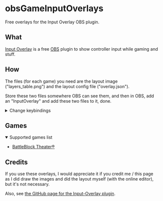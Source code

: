 # obsGameInputOverlays

Free overlays for the Input Overlay OBS plugin.

## What

[Input Overlay](https://obsproject.com/forum/resources/input-overlay.552/) is a free [OBS](https://obsproject.com/) plugin to show controller input while gaming and stuff.

## How

The files (for each game) you need are the layout image ("layers_table.png") and the layout config file ("overlay.json").

Store these two files somewhere OBS can see them, and then in OBS, add an "InputOverlay" and add these two files to it, done.

<details closed>
<summary>Change keybindings</summary>

To modify keybindings, put both files in the [official input overlay online editor](https://univrsal.github.io/input-overlay/cct/)
and click on an image and select "Edit selected element" on the right.

You might need to move the canvas with one right click and stop moving with one left click to see the image.
Because these are HQ images and zooming out is not enough.

Then on the left, there is an input field labeled "Keycode" where you input your key
(the site should detect any button press and update this field) to apply hit OK.

When you're ready, select "Export to JSON" and now that's your new layout config file ("overlay.json") with your custom keybindings.

</details>

## Games

<details open>
<summary>Supported games list</summary>

- [BattleBlock Theater®](./battleblocktheater/README.md#what)

</details>

## Credits

If you use these overlays, I would appreciate it if you credit me / this page as I did draw the images and did the layout myself (with the online editor),
but it's not necessary.

Also, see [the GitHub page for the Input-Overlay plugin](https://github.com/univrsal/input-overlay).
